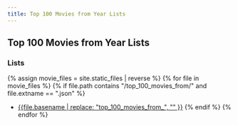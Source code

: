 ```yaml
---
title: Top 100 Movies from Year Lists
---
```


## Top 100 Movies from Year Lists

### Lists

{% assign movie_files = site.static_files | reverse %}
{% for file in movie_files %}
  {% if file.path contains "/top_100_movies_from/" and file.extname == ".json" %}
  - [{{file.basename | replace: "top_100_movies_from_", "" }}](https://silentdot.github.io/radarr-lists/top_100_movies_from/{{file.name}})
  {% endif %}
{% endfor %}
